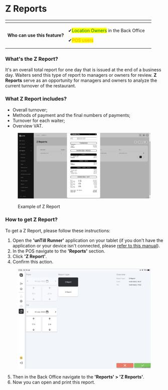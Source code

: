 # Z Reports

<table data-card-size="large" data-view="cards" data-full-width="false"><thead><tr><th></th><th></th><th></th></tr></thead><tbody><tr><td><strong>Who can use this feature?</strong></td><td><p><span data-gb-custom-inline data-tag="emoji" data-code="2714">✔</span><mark style="color:green;">Location Owners</mark> in the Back Office</p><p><span data-gb-custom-inline data-tag="emoji" data-code="2714">✔</span><mark style="color:orange;">POS users</mark></p></td><td></td></tr></tbody></table>

### What's the Z Report?

It's an overall total report for one day that is issued at the end of a business day. Waiters send this type of report to managers or owners for review. **Z Reports** serve as an opportunity for managers and owners to analyze the current turnover of the restaurant.

### What Z Report includes?&#x20;

* Overall turnover;
* Methods of payment and the final numbers of payments;
* Turnover for each waiter;
* Overview VAT.

<figure><img src="../.gitbook/assets/zreports.jpg" alt=""><figcaption><p>Example of Z Report</p></figcaption></figure>

### How to get Z Report?

To get a Z Report, please follow these instructions:

1. Open the **'unTill Runner'** application on your tablet (if you don't have the application or your device isn't connected, please [refer to this manual](../general/equipment/add-a-device.md)).
2. In the POS navigate to the **'Reports'** section.
3. Click **'Z Report'**.
4. Confirm this action.

<figure><img src="../.gitbook/assets/z-report.jpg" alt="" width="563"><figcaption></figcaption></figure>

5. Then in the Back Office navigate to the **'Reports' > 'Z Reports'**.
6. Now you can open and print this report.
